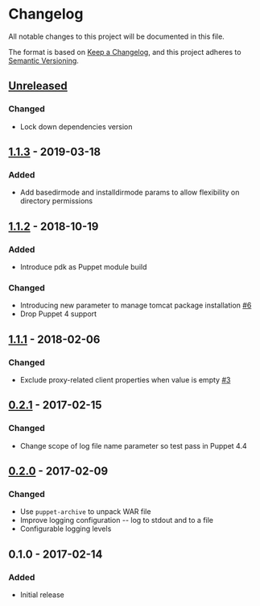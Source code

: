 # Changelog

All notable changes to this project will be documented in this file.

The format is based on [Keep a Changelog](https://keepachangelog.com/en/1.0.0/),
and this project adheres to [Semantic Versioning](https://semver.org/spec/v2.0.0.html).

## [Unreleased]

### Changed
- Lock down dependencies version

## [1.1.3] - 2019-03-18
### Added
- Add basedirmode and installdirmode params to allow flexibility on directory permissions

## [1.1.2] - 2018-10-19
### Added
- Introduce pdk as Puppet module build

### Changed
- Introducing new parameter to manage tomcat package installation [#6]
- Drop Puppet 4 support

## [1.1.1] - 2018-02-06
### Changed
- Exclude proxy-related client properties when value is empty [#3]

## [0.2.1] - 2017-02-15
### Changed
- Change scope of log file name parameter so test pass in Puppet 4.4

## [0.2.0] - 2017-02-09
### Changed
- Use `puppet-archive` to unpack WAR file
- Improve logging configuration -- log to stdout and to a file
- Configurable logging levels

## 0.1.0 - 2017-02-14
### Added
- Initial release

[#3]: https://github.com/shinesolutions/puppet-simianarmy/issues/3
[#6]: https://github.com/shinesolutions/puppet-simianarmy/issues/6

[Unreleased]: https://github.com/shinesolutions/puppet-simianarmy/compare/1.1.3...HEAD
[1.1.3]: https://github.com/shinesolutions/puppet-simianarmy/compare/1.1.2...1.1.3
[1.1.2]: https://github.com/shinesolutions/puppet-simianarmy/compare/1.1.1...1.1.2
[1.1.1]: https://github.com/shinesolutions/puppet-simianarmy/compare/0.2.1...1.1.1
[0.2.1]: https://github.com/shinesolutions/puppet-simianarmy/compare/0.2.0...0.2.1
[0.2.0]: https://github.com/shinesolutions/puppet-simianarmy/compare/0.1.0...0.2.0
